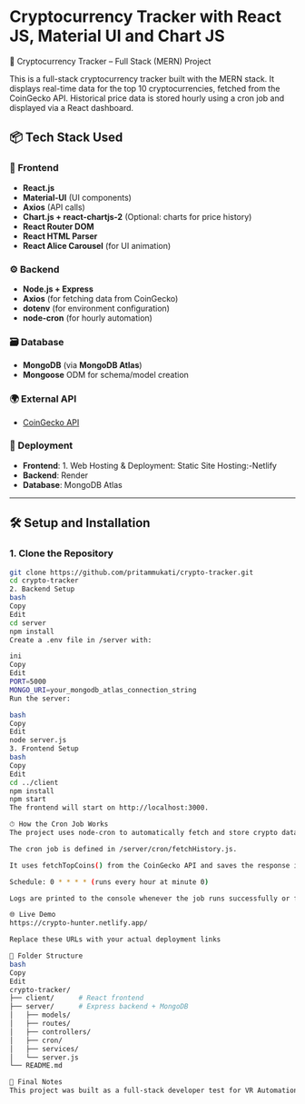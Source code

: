 # Cryptocurrency Tracker with React JS, Material UI and Chart JS

🚀 Cryptocurrency Tracker – Full Stack (MERN) Project

This is a full-stack cryptocurrency tracker built with the MERN stack. It displays real-time data for the top 10 cryptocurrencies, fetched from the CoinGecko API. Historical price data is stored hourly using a cron job and displayed via a React dashboard.


## 📦 Tech Stack Used

### 🧩 Frontend
- **React.js**
- **Material-UI** (UI components)
- **Axios** (API calls)
- **Chart.js + react-chartjs-2** (Optional: charts for price history)
- **React Router DOM**
- **React HTML Parser**
- **React Alice Carousel** (for UI animation)

### ⚙️ Backend
- **Node.js + Express**
- **Axios** (for fetching data from CoinGecko)
- **dotenv** (for environment configuration)
- **node-cron** (for hourly automation)

### 🗃️ Database
- **MongoDB** (via **MongoDB Atlas**)
- **Mongoose** ODM for schema/model creation

### 🌍 External API
- [CoinGecko API](https://www.coingecko.com/en/api)

### 🚀 Deployment
- **Frontend**: 1. Web Hosting & Deployment: Static Site Hosting:-Netlify
- **Backend**: Render
- **Database**: MongoDB Atlas

---

## 🛠️ Setup and Installation

### 1. Clone the Repository

```bash
git clone https://github.com/pritammukati/crypto-tracker.git
cd crypto-tracker
2. Backend Setup
bash
Copy
Edit
cd server
npm install
Create a .env file in /server with:

ini
Copy
Edit
PORT=5000
MONGO_URI=your_mongodb_atlas_connection_string
Run the server:

bash
Copy
Edit
node server.js
3. Frontend Setup
bash
Copy
Edit
cd ../client
npm install
npm start
The frontend will start on http://localhost:3000.

⏱ How the Cron Job Works
The project uses node-cron to automatically fetch and store crypto data every hour.

The cron job is defined in /server/cron/fetchHistory.js.

It uses fetchTopCoins() from the CoinGecko API and saves the response into the History collection in MongoDB.

Schedule: 0 * * * * (runs every hour at minute 0)

Logs are printed to the console whenever the job runs successfully or fails.

🌐 Live Demo
https://crypto-hunter.netlify.app/

Replace these URLs with your actual deployment links

📂 Folder Structure
bash
Copy
Edit
crypto-tracker/
├── client/      # React frontend
├── server/      # Express backend + MongoDB
│   ├── models/
│   ├── routes/
│   ├── controllers/
│   ├── cron/
│   ├── services/
│   └── server.js
└── README.md

🏁 Final Notes
This project was built as a full-stack developer test for VR Automations, mimicking real-world requirements including API integration, cron automation, database modeling, and deployment. Let me know if you need the GitHub .gitignore file or bonus features like search, sort, or charting.








